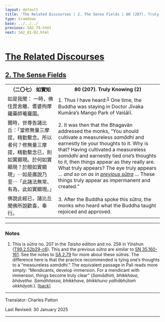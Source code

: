 ```yaml
---
layout: default
title: 'The Related Discourses | 2. The Sense Fields | 80 (207). Truly Knowing (2)'
type: kramdown
base: ../../../
previous: SA2_79.html
next: SA2_81-92.html
---
```


<h1><a href='../index.html'>The Related Discourses</a></h1>
<h2><a href='index.html'>2. The Sense Fields</a></h2>

<table class="trans">
  <th class='ch'>（二〇七） 如實知</th>
  <th class='en'>80 (207). Truly Knowing (2)</th>
  <tr>
    <td class='ch' title='t99.2.52b29'>如是我聞： 一時，佛住毘舍離、耆婆拘摩羅藥師菴羅園。</td>
    <td id='p1'>1. Thus I have heard:<sup id="ref1"><a href="#n1">1</a></sup> One time, the Buddha was staying in Doctor Jīvaka Kumāra’s Mango Park of Vaiśālī.</td>
  </tr>
  <tr>
    <td class='ch' title='t99.2.52c1'>爾時，世尊告諸比丘：「當修無量三摩提，精勤繫念。所以者何？修無量三摩提，精勤繫念已，則如實顯現。於何如實顯現？於眼如實顯現」⋯如是廣說乃至⋯「此諸法無常、有為，此如實顯現。」</td>
    <td id='p2'>2. It was then that the Bhagavān addressed the monks, “You should cultivate a measureless <em>samādhi</em> and earnestly tie your thoughts to it. Why is that? Having cultivated a measureless <em>samādhi</em> and earnestly tied one’s thoughts to it, then things appear as they really are. What truly appears? The eye truly appears … <em>and so on as in <a href="SA2_79.html#p2" target="_blank">previous sūtra</a></em> … These things truly appear as impermanent and created.”</td>
  </tr>
  <tr>
    <td class='ch' title='t99.2.52c5'>佛說此經已，諸比丘聞佛所說歡喜，奉行。</td>
    <td id='p3'>3. After the Buddha spoke this <em>sūtra</em>, the monks who heard what the Buddha taught rejoiced and approved.</td>
  </tr>
</table>

<hr/>

<h3 id="notes">Notes</h3>

<ol class="notes-list">
<li id="n1"><p>This is <em>sūtra</em> no. 207 in the <cite>Taisho</cite> edition and no. 258 in Yinshun (<a href="https://cbetaonline.dila.edu.tw/zh/T02n0099_p0052b29" target="_blank">T99.2.52b29-c6</a>). This and the previous <em>sūtra</em> are similar to <a href="https://suttacentral.net/sn35.160" target="_blank">SN 35.160-161</a>. See the notes to <a href="SA2_79.html" target="_blank">SĀ 2.79</a> for more about these <em>sūtra</em>s. The difference here is that the practice recommended is tying one’s thoughts to a “measureless <em>samādhi</em>.” The equivalent passage in Pali reads more simply: “Mendicants, develop immersion. For a mendicant with immersion, things become truly clear” (<em>Samādhiṁ, bhikkhave, bhāvetha. Samāhitassa, bhikkhave, bhikkhuno yathābhūtaṁ okkhāyati.</em>). [<a href="#ref1">back</a>]</p></li>
</ol>
<hr/>

<p class="translator">Translator: Charles Patton</p>
<p class='revised'>Last Revised: 30 January 2025</p>

<hr/>